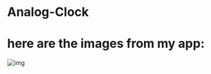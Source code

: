 # Analog-Clock

# here are the images from my app:

![img](https://i.hizliresim.com/lufge0p.png?raw=true "Title")
